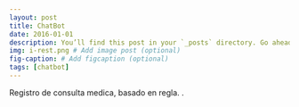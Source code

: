 ```yaml
---
layout: post
title: ChatBot
date: 2016-01-01
description: You’ll find this post in your `_posts` directory. Go ahead and edit it and re-build the site to see your changes. # Add post description (optional)
img: i-rest.png # Add image post (optional)
fig-caption: # Add figcaption (optional)
tags: [chatbot]
---
```

Registro de consulta medica, basado en regla. .

